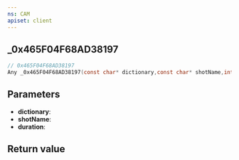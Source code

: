 ```yaml
---
ns: CAM
apiset: client
---
```

## _0x465F04F68AD38197

```c
// 0x465F04F68AD38197
Any _0x465F04F68AD38197(const char* dictionary,const char* shotName,int duration);
```


## Parameters
* **dictionary**:
* **shotName**:
* **duration**:

## Return value

